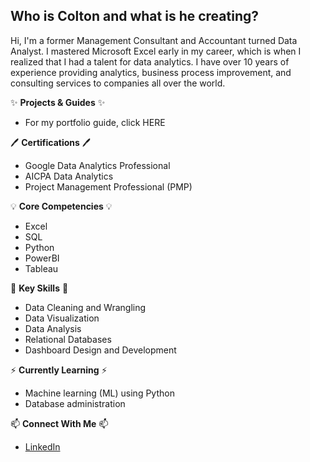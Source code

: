 ## Who is Colton and what is he creating?

Hi, I'm a former Management Consultant and Accountant turned Data Analyst. I mastered Microsoft Excel early in my career, which is when I realized that I had a talent for data analytics. I have over 10 years of experience providing analytics, business process improvement, and consulting services to companies all over the world.


✨ **Projects & Guides** ✨
- For my portfolio guide, click HERE


🖊️ **Certifications** 🖊️
- Google Data Analytics Professional
- AICPA Data Analytics
- Project Management Professional (PMP)


💡 **Core Competencies** 💡
- Excel
- SQL
- Python
- PowerBI
- Tableau


📌 **Key Skills** 📌
- Data Cleaning and Wrangling
- Data Visualization
- Data Analysis
- Relational Databases
- Dashboard Design and Development


⚡️ **Currently Learning** ⚡
- Machine learning (ML) using Python
- Database administration


📫 **Connect With Me** 📫
- [LinkedIn](https://www.linkedin.com/in/coltonlawson/)
